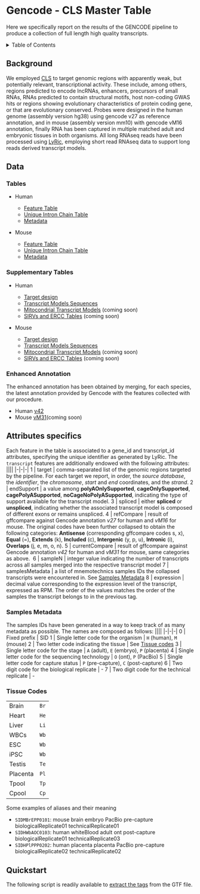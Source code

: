 # Gencode - CLS Master Table
Here we specifically report on the results of the GENCODE pipeline to produce a collection of full length high quality transcripts. 

<!-- TABLE OF CONTENTS -->
<details>
  <summary>Table of Contents</summary>
  <ul>
    <li><a href="#background">Background</a></li>
    <li><a href="#data">Data</a>
      <ul>
        <li><a href="#tables">Tables</a></li>
        <li><a href="#supplementary-data">Supplementary Data</a></li>
        <li><a href="#enhanced-annotation">Enhanced Annotation</a></li>
      </ul>
    </li>
    <li><a href="#attributes-specifics">Attributes specifics</a>
      <ul>
        <li><a href="#samples-metadata">Samples Metadata</a></li>
        <li><a href="#tissue-codes">Tissue Codes</a></li>
      </ul>
    </li>
    <li><a href="#quickstart">Quickstart</a></il>
  </ul>
</details>

## Background
We employed [CLS](https://link.springer.com/protocol/10.1007/978-1-0716-1158-6_9) to target genomic regions with apparently weak, but potentially relevant, transcriptional activity. These include, among others, regions predicted to encode lncRNAs, enhancers, precursors of small RNAs, RNAs predicted to contain structural motifs, host non-coding GWAS hits or regions showing evolutionary characteristics of protein coding gene, or that are evolutionary conserved. Probes were designed in the human genome (assembly version hg38) using gencode v27 as reference annotation, and in mouse (assembly version mm10) with gencode vM16 annotation, finally RNA has been captured in multiple matched adult and embryonic tissues in both organisms. All long RNAseq reads have been processed using [LyRic](https://github.com/guigolab/LyRic), employing short read RNAseq data to support long reads derived transcript models.

## Data
### Tables

- Human
  - [Feature Table](https://github.com/guigolab/gencode-cls-master-table/releases/latest/download/Hv3_masterTable.gtf.zip)
  - [Unique Intron Chain Table](https://github.com/guigolab/gencode-cls-master-table/releases/latest/download/Hv3_splicedmasterTable_ICs.gtf.zip)
  - [Metadata](https://github.com/guigolab/gencode-cls-master-table/releases/download/GencodeCLS_v1.0/Hv3_metadata.tsv.gz)
  
- Mouse
  - [Feature Table](https://github.com/guigolab/gencode-cls-master-table/releases/latest/download/Mv2_masterTable.gtf.zip)
  - [Unique Intron Chain Table](https://github.com/guigolab/gencode-cls-master-table/releases/latest/download/Mv2_splicedmasterTable_ICs.gtf.zip)
  - [Metadata](https://github.com/guigolab/gencode-cls-master-table/releases/download/GencodeCLS_v1.0/Mv2_metadata.tsv.gz)

### Supplementary Tables

- Human
  - [Target design](https://github.com/guigolab/gencode-cls-master-table/releases/download/Supplementary/Hv3_CLS3_targetDesign.gtf.gz)
  - [Transcript Models Sequences](https://github.com/guigolab/gencode-cls-master-table/releases/download/Supplementary/Hv3_masterTable.fa.gz)
  - [Mitocondrial Transcript Models]() (coming soon)
  - [SIRVs and ERCC Tables]() (coming soon)
  
- Mouse
  - [Target design](https://github.com/guigolab/gencode-cls-master-table/releases/download/Supplementary/Mv2_CLS3_targetDesign.gtf.gz)
  - [Transcript Models Sequences](https://github.com/guigolab/gencode-cls-master-table/releases/download/Supplementary/Mv2_masterTable.fa.gz)
  - [Mitocondrial Transcript Models]() (coming soon)
  - [SIRVs and ERCC Tables]() (coming soon)

### Enhanced Annotation
The enhanced annotation has been obtained by merging, for each species, the latest annotation provided by Gencode with the features collected with our procedure.

- Human [v42](https://github.com/guigolab/gencode-cls-master-table/releases/download/EnhancedAnnotation/Hv3_enhancedCLS3+gencodev42.loci.refmerged.gff.gz)
- Mouse [vM31]()(coming soon)

## Attributes specifics
Each feature in the table is associated to a gene_id and transcript_id attributes, specifying the unique identifier as generated by LyRic.
The `transcript` features are additionally endowed with the following attributes:
||||
|-|-|-|
1 | target | comma-separated list of the genomic regions targeted by the pipeline. For each target we report, in order, the *source database*, the *identifier*, the *chromosome*, *start* and *end* coordinates, and the *strand*.
2 | endSupport | a value among **polyAOnlySupported**, **cageOnlySupported**, **cagePolyASupported**, **noCageNoPolyASupported**, indicating the type of support available for the transcript model.
3 | spliced | either **spliced** or **unspliced**, indicating whether the associated transcript model is composed of different exons or remains unspliced.
4 | refCompare | result of gffcompare against Gencode annotation *v27* for human and *vM16* for mouse. The original codes have been further collapsed to obtain the following categories: **Antisense** (corresponding gffcompare codes s, x), **Equal** (=), **Extends** (k), **Included** (c), **Intergenic** (y, p, u), **Intronic** (i), **Overlaps** (j, e, m, o, n).
5 | currentCompare | result of gffcompare against Gencode annotation *v42* for human and *vM31* for mouse, same categories as above. 
6 | sampleN | integer value indicating the number of transcripts across all samples merged into the respective transcript model
7 | samplesMetadata | a list of mnemotechnics samples IDs the collapsed transcripts were encountered in. See [Samples Metadata](#samples-metadata)
8 | expression | decimal value corresponding to the expression level of the transcript, expressed as RPM. The order of the values matches the order of the samples the transcript belongs to in the previous tag.

### Samples Metadata
The samples IDs have been generated in a way to keep track of as many metadata as possible. The names are composed as follows:
||||
|-|-|-|
0 | Fixed prefix | SID
1 | Single letter code for the organism | `H` (human), `M` (mouse)
2 | Two letter code indicating the tissue | See [Tissue codes](#tissue-codes)
3 | Single letter code for the stage | `A` (adult), `E` (embryo), `P` (placenta)
4 | Single letter code for the sequencing technology | `O` (ont), `P` (PacBio)
5 | Single letter code for capture status | `P` (pre-capture), `C` (post-capture)
6 | Two digit code for the biological replicate | - 
7 | Two digit code for the technical replicate | - 

### Tissue Codes
|||
|-|-|
Brain | `Br`
Heart | `He`
Liver | `Li`
WBCs | `Wb`
ESC | `Wb`
iPSC | `Wb`
Testis | `Te`
Placenta | `Pl`
Tpool | `Tp`
Cpool | `Cp`

Some examples of aliases and their meaning
 * `SIDMBrEPP0101`: mouse brain embryo PacBio pre-capture biologicalReplicate01 technicalReplicate01
 * `SIDHWbAOC0103`: human whiteBlood adult ont post-capture biologicalReplicate01 technicalReplicate03
 * `SIDHPlPPP0202`: human placenta placenta PacBio pre-capture biologicalReplicate02 technicalReplicate02


## Quickstart
The following script is readily available to [extract the tags](https://github.com/abreschi/utils/blob/master/extract.gtf.tags.sh) from the GTF file.
